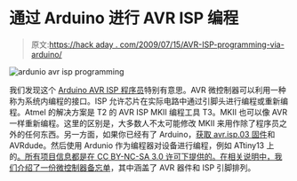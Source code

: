 # 通过 Arduino 进行 AVR ISP 编程

> 原文:[https://hack aday . com/2009/07/15/AVR-ISP-programming-via-arduino/](https://hackaday.com/2009/07/15/avr-isp-programming-via-arduino/)

![ardunio avr isp programming](../Images/b5b4f1b1708eee57f7d4940a0dab8478.png "ardunio avr isp programming")

我们发现这个 [Arduino AVR ISP 程序员](http://www.flickr.com/photos/drug123/3718355976/in/pool-76206823@N00)特别有意思。AVR 微控制器可以利用一种称为系统内编程的接口。ISP 允许芯片在实际电路中通过引脚头进行编程或重新编程。Atmel 的解决方案是 T2 的 AVR ISP MKII 编程工具 T3。MKII 也可以像 AVR 一样重新编程。这里的区别是，大多数人不太可能修改 MKII 来用作除了程序员之外的任何东西。另一方面，如果你已经有了 Arduino，[获取 avr.isp.03 固件](http://code.google.com/p/mega-isp/)和 AVRdude。然后使用 Ardunio 作为编程器对设备进行编程，例如 ATtiny13 上的[。所有项目信息都是在 CC BY-NC-SA 3.0 许可下提供的。在相关说明中，我们介绍了一份](http://www.flickr.com/photos/drug123/3718360064/)[微控制器备忘单](http://hackaday.com/2009/06/18/microcontroller-cheat-sheet/)，其中涵盖了 AVR 器件和 ISP 引脚排列。